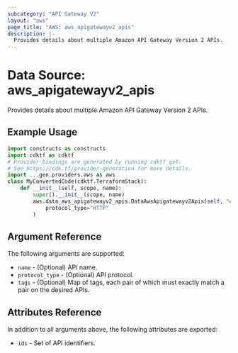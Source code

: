 ```yaml
---
subcategory: "API Gateway V2"
layout: "aws"
page_title: "AWS: aws_apigatewayv2_apis"
description: |-
  Provides details about multiple Amazon API Gateway Version 2 APIs.
---
```


# Data Source: aws_apigatewayv2_apis

Provides details about multiple Amazon API Gateway Version 2 APIs.

## Example Usage

```python
import constructs as constructs
import cdktf as cdktf
# Provider bindings are generated by running cdktf get.
# See https://cdk.tf/provider-generation for more details.
import ...gen.providers.aws as aws
class MyConvertedCode(cdktf.TerraformStack):
    def __init__(self, scope, name):
        super().__init__(scope, name)
        aws.data_aws_apigatewayv2_apis.DataAwsApigatewayv2Apis(self, "example",
            protocol_type="HTTP"
        )
```

## Argument Reference

The following arguments are supported:

* `name` - (Optional) API name.
* `protocol_type` - (Optional) API protocol.
* `tags` - (Optional) Map of tags, each pair of which must exactly match
  a pair on the desired APIs.

## Attributes Reference

In addition to all arguments above, the following attributes are exported:

* `ids` - Set of API identifiers.

<!-- cache-key: cdktf-0.17.0-pre.15 input-96d8198f992c15413c81dd75957321ec25eff6882858b54bde9dd70caaae3180 -->